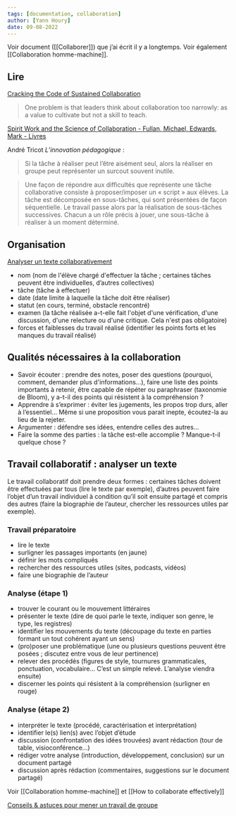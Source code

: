 ```yaml
---
tags: [documentation, collaboration]
author: [Yann Houry]
date: 09-08-2022
---
```


Voir document ([[Collaborer]]) que j’ai écrit il y a longtemps. Voir également [[Collaboration homme-machine]].

## Lire
[Cracking the Code of Sustained Collaboration](https://hbr.org/2019/11/cracking-the-code-of-sustained-collaboration)
> One problem is that leaders think about collaboration too narrowly: as a value to cultivate but not a skill to teach.

[Spirit Work and the Science of Collaboration - Fullan, Michael, Edwards, Mark - Livres](https://www.amazon.fr/Spirit-Science-Collaboration-Michael-Fullan/dp/1071845497)

André Tricot *L’innovation pédagogique* :

> Si la tâche à réaliser peut l’être aisément seul, alors la réaliser en groupe peut représenter un surcout souvent inutile.

> Une façon de répondre aux difficultés que représente une tâche collaborative consiste à proposer/imposer un « script » aux élèves. La tâche est décomposée en sous-tâches, qui sont présentées de façon séquentielle. Le travail passe alors par la réalisation de sous-tâches successives. Chacun a un rôle précis à jouer, une sous-tâche à réaliser à un moment déterminé.

## Organisation
[Analyser un texte collaborativement](https://docs.google.com/document/d/14eLhJBV9MRNcdMAkBodsjA7efEZK9oQF2EFiaqBcLv8/edit)

- nom (nom de l'élève chargé d'effectuer la tâche ; certaines tâches peuvent être individuelles, d’autres collectives)
- tâche (tâche à effectuer)
- date (date limite à laquelle la tâche doit être réaliser)
- statut (en cours, terminé, obstacle rencontré)
- examen (la tâche réalisée a-t-elle fait l'objet d'une vérification, d'une discussion, d'une relecture ou d'une critique. Cela n'est pas obligatoire)
- forces et faiblesses du travail réalisé (identifier les points forts et les manques du travail réalisé)

## Qualités nécessaires à la collaboration
- Savoir écouter : prendre des notes, poser des questions (pourquoi, comment, demander plus d'informations...), faire une liste des points importants à retenir, être capable de répéter ou paraphraser (taxonomie de Bloom), y a-t-il des points qui résistent à la compréhension ?
- Apprendre à s’exprimer : éviter les jugements, les propos trop durs, aller à l’essentiel… Même si une proposition vous parait inepte, écoutez-la au lieu de la rejeter.
- Argumenter : défendre ses idées, entendre celles des autres…
- Faire la somme des parties : la tâche est-elle accomplie ? Manque-t-il quelque chose ?

## Travail collaboratif : analyser un texte
Le travail collaboratif doit prendre deux formes : certaines tâches doivent être effectuées par tous (lire le texte par exemple), d’autres peuvent faire l’objet d’un travail individuel à condition qu’il soit ensuite partagé et compris des autres (faire la biographie de l’auteur, chercher les ressources utiles par exemple).

### Travail préparatoire
- lire le texte
- surligner les passages importants (en jaune)
- définir les mots compliqués
- rechercher des ressources utiles (sites, podcasts, vidéos)
- faire une biographie de l’auteur

### Analyse (étape 1)
- trouver le courant ou le mouvement littéraires
- présenter le texte (dire de quoi parle le texte, indiquer son genre, le type, les registres)
- identifier les mouvements du texte (découpage du texte en parties formant un tout cohérent ayant un sens)
- (pro)poser une problématique (une ou plusieurs questions peuvent être posées ; discutez entre vous de leur pertinence)
- relever des procédés (figures de style, tournures grammaticales, ponctuation, vocabulaire… C’est un simple relevé. L’analyse viendra ensuite)
- discerner les points qui résistent à la compréhension (surligner en rouge)

### Analyse (étape 2)
- interpréter le texte (procédé, caractérisation et interprétation)
- identifier le(s) lien(s) avec l’objet d’étude
- discussion (confrontation des idées trouvées) avant rédaction (tour de table, visioconférence…)
- rédiger votre analyse (introduction, développement, conclusion) sur un document partagé
- discussion après rédaction (commentaires, suggestions sur le document partagé)

Voir [[Collaboration homme-machine]] et [[How to collaborate effectively]]

[Conseils & astuces pour mener un travail de groupe](https://profpower.lelivrescolaire.fr/travail-de-groupe/)
